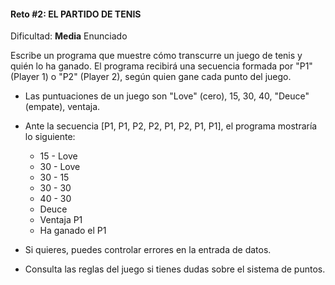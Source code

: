 #### Reto #2: EL PARTIDO DE TENIS
Dificultad: **Media** 
Enunciado

Escribe un programa que muestre cómo transcurre un juego de tenis y quién lo ha ganado. El programa recibirá una secuencia formada por "P1" (Player 1) o "P2" (Player 2), según quien gane cada punto del juego.

- Las puntuaciones de un juego son "Love" (cero), 15, 30, 40, "Deuce" (empate), ventaja.
- Ante la secuencia [P1, P1, P2, P2, P1, P2, P1, P1], el programa mostraría lo siguiente:
  - 15 - Love
  - 30 - Love
  - 30 - 15
  - 30 - 30
  - 40 - 30
  - Deuce
  - Ventaja P1
  - Ha ganado el P1

- Si quieres, puedes controlar errores en la entrada de datos.
- Consulta las reglas del juego si tienes dudas sobre el sistema de puntos.   
